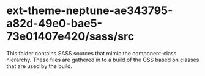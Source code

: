 # ext-theme-neptune-ae343795-a82d-49e0-bae5-73e01407e420/sass/src

This folder contains SASS sources that mimic the component-class hierarchy. These files
are gathered in to a build of the CSS based on classes that are used by the build.
